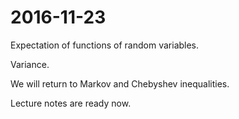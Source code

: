 # 2016-11-23

Expectation of functions of random variables. 

Variance.

We will return to Markov and Chebyshev inequalities. 

Lecture notes are ready now. 
